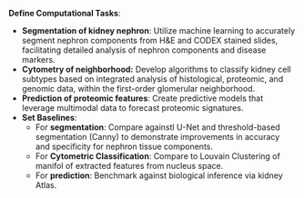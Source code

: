 **Define Computational Tasks**:
  * **Segmentation of kidney nephron**: Utilize machine learning to accurately segment nephron components from H&E and CODEX stained slides, facilitating detailed analysis of nephron components and disease markers.
  * **Cytometry of neighborhood:** Develop algorithms to classify kidney cell subtypes based on integrated analysis of histological, proteomic, and genomic data, within the first-order glomerular neighborhood.
  * **Prediction of proteomic features**: Create predictive models that leverage multimodal data to forecast proteomic signatures.
* **Set Baselines**:
  * For **segmentation**: Compare againstl U-Net and threshold-based segmentation (Canny) to demonstrate improvements in accuracy and specificity for nephron tissue components.
  * For **Cytometric Classification**: Compare to Louvain Clustering of manifol of extracted features from nucleus space.
  * For **prediction**: Benchmark against biological inference via kidney Atlas.
